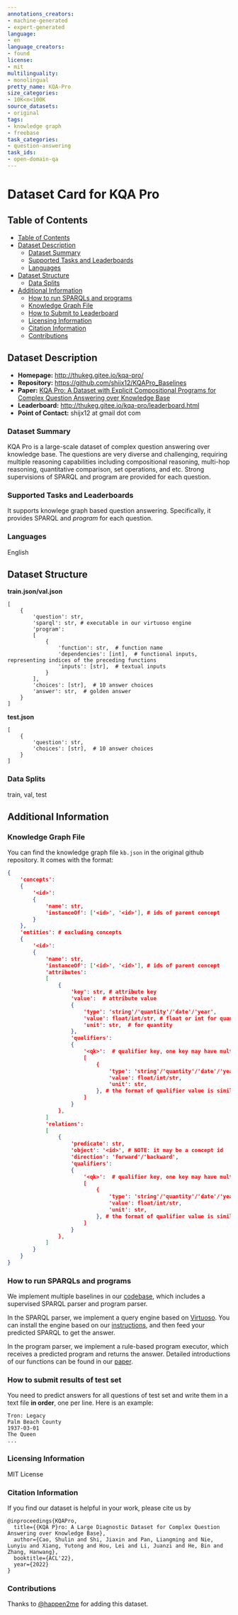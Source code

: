 ```yaml
---
annotations_creators:
- machine-generated
- expert-generated
language:
- en
language_creators:
- found
license:
- mit
multilinguality:
- monolingual
pretty_name: KQA-Pro
size_categories:
- 10K<n<100K
source_datasets:
- original
tags:
- knowledge graph
- freebase
task_categories:
- question-answering
task_ids:
- open-domain-qa
---
```


# Dataset Card for KQA Pro

## Table of Contents
- [Table of Contents](#table-of-contents)
- [Dataset Description](#dataset-description)
  - [Dataset Summary](#dataset-summary)
  - [Supported Tasks and Leaderboards](#supported-tasks-and-leaderboards)
  - [Languages](#languages)
- [Dataset Structure](#dataset-structure)
  - [Data Splits](#data-splits)
- [Additional Information](#additional-information)
  - [How to run SPARQLs and programs](#how-to-run-sparqls-and-programs)
  - [Knowledge Graph File](#knowledge-graph-file)
  - [How to Submit to Leaderboard](#how-to-submit-results-of-test-set)
  - [Licensing Information](#licensing-information)
  - [Citation Information](#citation-information)
  - [Contributions](#contributions)

## Dataset Description

- **Homepage:** http://thukeg.gitee.io/kqa-pro/
- **Repository:** https://github.com/shijx12/KQAPro_Baselines
- **Paper:** [KQA Pro: A Dataset with Explicit Compositional Programs for Complex Question Answering over Knowledge Base](https://aclanthology.org/2022.acl-long.422/)
- **Leaderboard:** http://thukeg.gitee.io/kqa-pro/leaderboard.html
- **Point of Contact:** shijx12 at gmail dot com

### Dataset Summary

KQA Pro is a large-scale dataset of complex question answering over knowledge base. The questions are very diverse and challenging, requiring multiple reasoning capabilities including compositional reasoning, multi-hop reasoning, quantitative comparison, set operations, and etc. Strong supervisions of SPARQL and program are provided for each question.

### Supported Tasks and Leaderboards

It supports knowlege graph based question answering. Specifically, it provides SPARQL and *program* for each question.

### Languages

English

## Dataset Structure

**train.json/val.json**
```
[
    {
        'question': str,
        'sparql': str, # executable in our virtuoso engine
        'program': 
        [
            {
                'function': str,  # function name
                'dependencies': [int],  # functional inputs, representing indices of the preceding functions
                'inputs': [str],  # textual inputs
            }
        ],
        'choices': [str],  # 10 answer choices
        'answer': str,  # golden answer
    }
]
```

**test.json**
```
[
    {
        'question': str,
        'choices': [str],  # 10 answer choices
    }
]
```

### Data Splits

train, val, test


## Additional Information

### Knowledge Graph File

You can find the knowledge graph file `kb.json` in the original github repository. It comes with the format:

```json
{
    'concepts':
    {
        '<id>':
        {
            'name': str,
            'instanceOf': ['<id>', '<id>'], # ids of parent concept
        }
    },
    'entities': # excluding concepts
    {
        '<id>': 
        {
            'name': str,
            'instanceOf': ['<id>', '<id>'], # ids of parent concept
            'attributes':
            [
                {
                    'key': str, # attribute key
                    'value':  # attribute value
                    {
                        'type': 'string'/'quantity'/'date'/'year',
                        'value': float/int/str, # float or int for quantity, int for year, 'yyyy/mm/dd' for date
                        'unit': str,  # for quantity
                    },
                    'qualifiers':
                    {
                        '<qk>':  # qualifier key, one key may have multiple corresponding qualifier values
                        [
                            {
                                'type': 'string'/'quantity'/'date'/'year',
                                'value': float/int/str,
                                'unit': str,
                            }, # the format of qualifier value is similar to attribute value
                        ]
                    }
                },
            ]
            'relations':
            [
                {
                    'predicate': str,
                    'object': '<id>', # NOTE: it may be a concept id
                    'direction': 'forward'/'backward',
                    'qualifiers':
                    {
                        '<qk>':  # qualifier key, one key may have multiple corresponding qualifier values
                        [
                            {
                                'type': 'string'/'quantity'/'date'/'year',
                                'value': float/int/str,
                                'unit': str,
                            }, # the format of qualifier value is similar to attribute value
                        ]
                    }
                },
            ]
        }
    }
}
```



### How to run SPARQLs and programs

We implement multiple baselines in our [codebase](https://github.com/shijx12/KQAPro_Baselines), which includes a supervised SPARQL parser and program parser.

In the SPARQL parser, we implement a query engine based on [Virtuoso](https://github.com/openlink/virtuoso-opensource.git).
You can install the engine based on our [instructions](https://github.com/shijx12/KQAPro_Baselines/blob/master/SPARQL/README.md), and then feed your predicted SPARQL to get the answer.

In the program parser, we implement a rule-based program executor, which receives a predicted program and returns the answer.
Detailed introductions of our functions can be found in our [paper](https://arxiv.org/abs/2007.03875).

### How to submit results of test set
You need to predict answers for all questions of test set and write them in a text file **in order**, one per line.
Here is an example:
```
Tron: Legacy
Palm Beach County
1937-03-01
The Queen
...
```

### Licensing Information

MIT License

### Citation Information

If you find our dataset is helpful in your work, please cite us by

```
@inproceedings{KQAPro,
  title={{KQA P}ro: A Large Diagnostic Dataset for Complex Question Answering over Knowledge Base},
  author={Cao, Shulin and Shi, Jiaxin and Pan, Liangming and Nie, Lunyiu and Xiang, Yutong and Hou, Lei and Li, Juanzi and He, Bin and Zhang, Hanwang},
  booktitle={ACL'22},
  year={2022}
}
```

### Contributions

Thanks to [@happen2me](https://github.com/happen2me) for adding this dataset.
